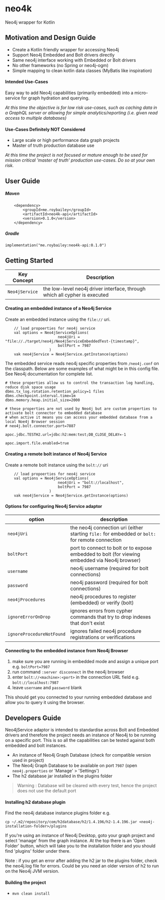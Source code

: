 # neo4k

Neo4j wrapper for Kotlin


## Motivation and Design Guide

* Create a Kotlin friendly wrapper for accessing Neo4j
* Support Neo4j Embedded and Bolt drivers directly
* Same neo4j interface working with Embedded or Bolt drivers
* No other frameworks (no Spring or neo4j-ogm)
* Simple mapping to clean kotlin data classes (MyBatis like inspiration)

#### Intended Use-Cases

Easy way to add Neo4j capabilities (primarily embedded) into a micro-service for graph hydration and querying. 

_At this time the objective is for low risk use-cases, such as caching data in a GraphQL server
or allowing for simple analytics/reporting (i.e. given read access to multiple databases)_

#### Use-Cases Definitely NOT Considered

* Large scale or high performance data graph projects
* Master of truth production database use

_At this time the project is not focused or mature enough to be used for mission critical
'master of truth' production use-cases.  Do so at your own risk._


## User Guide

##### Maven 

```
    <dependency>
        <groupId>me.roybailey</groupId>
        <artifactId>neo4k-api</artifactId>
        <version>0.1.0</version>
    </dependency>
```

##### Gradle 

`implementation("me.roybailey:neo4k-api:0.1.0")`


## Getting Started

Key Concept | Description
------------|------------
`Neo4jService` | the low-level neo4j driver interface, through which all cypher is executed

#### Creating an embedded instance of a Neo4j Service

Create an embedded instance using the `file://` uri.  

```
    // load propoerties for neo4j service
    val options = Neo4jServiceOptions(
                        neo4jUri = "file://./target/neo4j/Neo4jServiceEmbeddedTest-{timestamp}",
                        boltPort = 7987
                    )
    vak neo4jService = Neo4jService.getInstance(options)
```

The embedded service reads neo4j specific properties from `/neo4j.conf` on the classpath.
Below are some examples of what might be in this config file.  See Neo4j documentation for complete list.

```
# these properties allow us to control the transaction log handling, reduce disk space usage
dbms.tx_log.rotation.retention_policy=1 files
dbms.checkpoint.interval.time=1m
dbms.memory.heap.initial_size=2000

# these properties are not used by Neo4j but are custom properties to activate bolt connector to embedded database
# when active it means you can access your embedded database from a local Noe4j Browser session
# neo4j.bolt.connector.port=7887

apoc.jdbc.TESTH2.url=jdbc:h2:mem:test;DB_CLOSE_DELAY=-1

apoc.import.file.enabled=true
```

#### Creating a remote bolt instance of Neo4j Service

Create a remote bolt instance using the `bolt://` uri

```
    // load propoerties for neo4j service
    val options = Neo4jServiceOptions(
                        neo4jUri = "bolt://localhost",
                        boltPort = 7987
                    )
    vak neo4jService = Neo4jService.getInstance(options)
```

#### Options for configuring Neo4j Service adaptor

option | description
-------|------------
`neo4jUri` | the neo4j connection uri (either starting `file:` for embedded or `bolt:` for remote connection
`boltPort` | port to connect to bolt or to expose embedded to bolt (for viewing embedded via Neo4j browser)
`username` | neo4j username (required for bolt connections)
`password` | neo4j password (required for bolt connections)
`neo4jProcedures` | neo4j procedures to register (embedded) or verify (bolt)
`ignoreErrorOnDrop` | ignores errors from cypher commands that try to drop indexes that don't exist
`ignoreProcedureNotFound` | ignores failed neo4j procedure registrations or verifications

#### Connecting to the embedded instance from Neo4j Browser

1. make sure you are running in embedded mode and assign a unique port e.g. `boltPort=7987`
1. run command `:server disconnect` in the neo4j browser
1. enter `bolt://<machine>:<port>` in the connection URL field e.g. `bolt://localhost:7987`
1. leave `username` and `password` blank

This should get you connected to your running embedded database and allow you to query it using the browser. 


## Developers Guide

Neo4jService adaptor is intended to standardise across Bolt and Embedded drivers
and therefore the project needs an instance of Neo4j to be running on a specific port.
This is so all the capabilities can be tested against both embedded and bolt instances.

* An instance of Neo4j Graph Database (check for compatible version used in project)
* The Neo4j Graph Database to be available on port `7987` (open `neo4j.properties` or 'Manage' > 'Settings')  
* The h2 database jar installed in the plugins folder  

> Warning : Database will be cleared with every test, hence the project does not use the default port

#### Installing h2 database plugin

Find the neo4j database instance plugins folder e.g.

`cp ~/.m2/repository/com/h2database/h2/1.4.196/h2-1.4.196.jar <neo4j-installation-folder>/plugins` 

If you're using an instance of Neo4j Desktop, goto your graph project and select 'manage' from the graph instance.
At the top there is an 'Open Folder' button, which will take you to the installation folder and you should find 'plugins'
folder under there.

Note : if you get an error after adding the h2 jar to the plugins folder, check the neo4j.log file for errors.
Could be you need an older version of h2 to run on the Neo4j JVM version. 

#### Building the project

* `mvn clean install`





